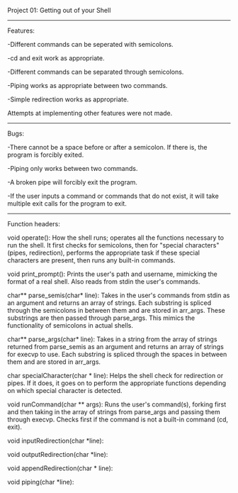 Project 01: Getting out of your Shell

-------------------------------------------------------------------------------------------------------------------------------------------------

Features:

-Different commands can be seperated with semicolons.

-cd and exit work as appropriate.

-Different commands can be separated through semicolons.

-Piping works as appropriate between two commands.

-Simple redirection works as appropriate.

Attempts at implementing other features were not made.

-------------------------------------------------------------------------------------------------------------------------------------------------

Bugs:

-There cannot be a space before or after a semicolon. If there is, the program is forcibly exited.

-Piping only works between two commands.

-A broken pipe will forcibly exit the program.

-If the user inputs a command or commands that do not exist, it will take multiple exit calls for the program to exit.

-------------------------------------------------------------------------------------------------------------------------------------------------

Function headers:

void operate(): How the shell runs; operates all the functions necessary to run the shell. It first checks for semicolons, then for "special characters" (pipes, redirection), performs the appropriate task if these special characters are present, then runs any built-in commands.

void print_prompt(): Prints the user's path and username, mimicking the format of a real shell. Also reads from stdin the user's commands.

char** parse_semis(char* line): Takes in the user's commands from stdin as an argument and returns an array of strings. Each substring is spliced through the semicolons in between them and are stored in arr_args. These substrings are then passed through parse_args. This mimics the functionality of semicolons in actual shells.

char** parse_args(char* line): Takes in a string from the array of strings returned from parse_semis as an argument and returns an array of strings for execvp to use. Each substring is spliced through the spaces in between them and are stored in arr_args.

char specialCharacter(char * line): Helps the shell check for redirection or pipes. If it does, it goes on to perform the appropriate functions depending on which special character is detected.

void runCommand(char ** args): Runs the user's command(s), forking first and then taking in the array of strings from parse_args and passing them through execvp. Checks first if the command is not a built-in command (cd, exit).

void inputRedirection(char *line):

void outputRedirection(char *line):

void appendRedirection(char * line):

void piping(char *line):
